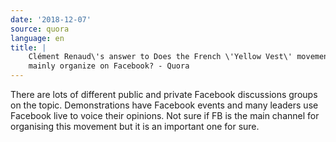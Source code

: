 ```yaml
---
date: '2018-12-07'
source: quora
language: en
title: |
    Clément Renaud\'s answer to Does the French \'Yellow Vest\' movement
    mainly organize on Facebook? - Quora
---
```


There are lots of different public and private Facebook discussions
groups on the topic. Demonstrations have Facebook events and many
leaders use Facebook live to voice their opinions. Not sure if FB is the
main channel for organising this movement but it is an important one for
sure.
